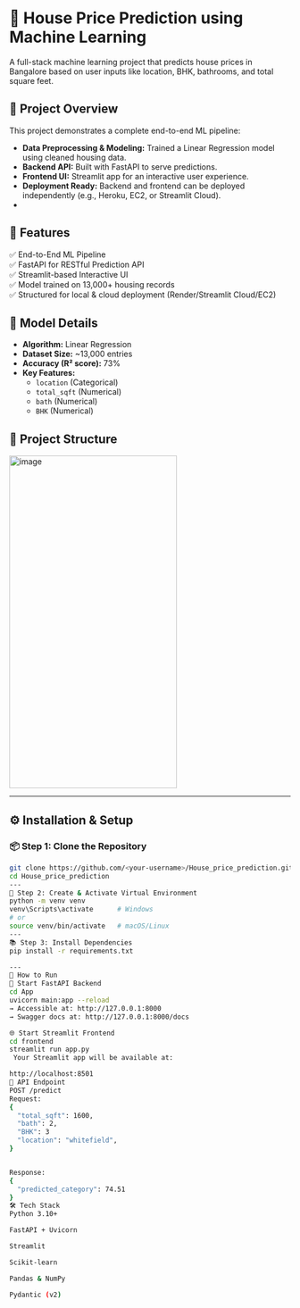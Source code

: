 # 🏡 House Price Prediction using Machine Learning

A full-stack machine learning project that predicts house prices in Bangalore based on user inputs like location, BHK, bathrooms, and total square feet.


## 📌 Project Overview

This project demonstrates a complete end-to-end ML pipeline:

- **Data Preprocessing & Modeling:** Trained a Linear Regression model using cleaned housing data.
- **Backend API:** Built with FastAPI to serve predictions.
- **Frontend UI:** Streamlit app for an interactive user experience.
- **Deployment Ready:** Backend and frontend can be deployed independently (e.g., Heroku, EC2, or Streamlit Cloud).
- 
## 🚀 Features

✅ End-to-End ML Pipeline  
✅ FastAPI for RESTful Prediction API  
✅ Streamlit-based Interactive UI  
✅ Model trained on 13,000+ housing records  
✅ Structured for local & cloud deployment (Render/Streamlit Cloud/EC2)

## 🧠 Model Details

- **Algorithm:** Linear Regression
- **Dataset Size:** ~13,000 entries
- **Accuracy (R² score):** 73%
- **Key Features:**
  - `location` (Categorical)
  - `total_sqft` (Numerical)
  - `bath` (Numerical)
  - `BHK` (Numerical)


## 📁 Project Structure

<img width="300" height="596" alt="image" src="https://github.com/user-attachments/assets/c77194d5-529f-4c7d-aa92-b03d4bca244f" />


---

## ⚙️ Installation & Setup

### 📦 Step 1: Clone the Repository
```bash
git clone https://github.com/<your-username>/House_price_prediction.git
cd House_price_prediction
---
🐍 Step 2: Create & Activate Virtual Environment
python -m venv venv
venv\Scripts\activate      # Windows
# or
source venv/bin/activate   # macOS/Linux
---
📚 Step 3: Install Dependencies
pip install -r requirements.txt

---
🔁 How to Run
🧠 Start FastAPI Backend
cd App
uvicorn main:app --reload
→ Accessible at: http://127.0.0.1:8000
→ Swagger docs at: http://127.0.0.1:8000/docs

🌐 Start Streamlit Frontend
cd frontend
streamlit run app.py
 Your Streamlit app will be available at:

http://localhost:8501
🔗 API Endpoint
POST /predict
Request:
{
  "total_sqft": 1600,
  "bath": 2,
  "BHK": 3
  "location": "whitefield",
}


Response:
{
  "predicted_category": 74.51
}
🛠 Tech Stack
Python 3.10+

FastAPI + Uvicorn

Streamlit

Scikit-learn

Pandas & NumPy

Pydantic (v2)

